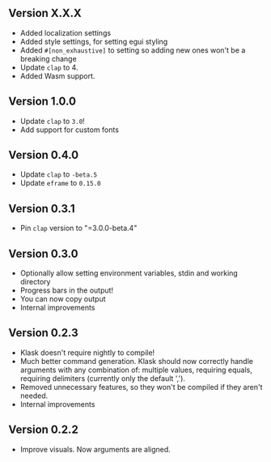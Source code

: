 ## Version X.X.X
- Added localization settings
- Added style settings, for setting egui styling
- Added `#[non_exhaustive]` to setting so adding new ones won't be a breaking change
- Update `clap` to 4.
- Added Wasm support.

## Version 1.0.0
- Update `clap` to `3.0`!
- Add support for custom fonts

## Version 0.4.0
- Update `clap` to `-beta.5`
- Update `eframe` to `0.15.0`

## Version 0.3.1
- Pin `clap` version to "=3.0.0-beta.4"

## Version 0.3.0
- Optionally allow setting environment variables, stdin and working directory
- Progress bars in the output!
- You can now copy output
- Internal improvements

## Version 0.2.3
- Klask doesn't require nightly to compile!
- Much better command generation. Klask should now correctly handle arguments with any combination of: multiple values, requiring equals, requiring delimiters (currently only the default ',').
- Removed unnecessary features, so they won't be compiled if they aren't needed.
- Internal improvements

## Version 0.2.2
- Improve visuals. Now arguments are aligned.
